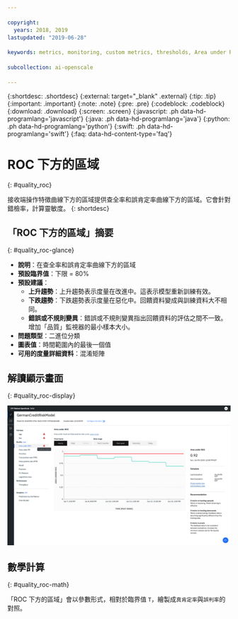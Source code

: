 ```yaml
---

copyright:
  years: 2018, 2019
lastupdated: "2019-06-28"

keywords: metrics, monitoring, custom metrics, thresholds, Area under ROC

subcollection: ai-openscale

---
```


{:shortdesc: .shortdesc}
{:external: target="_blank" .external}
{:tip: .tip}
{:important: .important}
{:note: .note}
{:pre: .pre}
{:codeblock: .codeblock}
{:download: .download}
{:screen: .screen}
{:javascript: .ph data-hd-programlang='javascript'}
{:java: .ph data-hd-programlang='java'}
{:python: .ph data-hd-programlang='python'}
{:swift: .ph data-hd-programlang='swift'}
{:faq: data-hd-content-type='faq'}

# ROC 下方的區域
{: #quality_roc}

接收端操作特徵曲線下方的區域提供查全率和誤肯定率曲線下方的區域。它會針對錯檢率，計算靈敏度。
{: shortdesc}

## 「ROC 下方的區域」摘要
{: #quality_roc-glance}

- **說明**：在查全率和誤肯定率曲線下方的區域
- **預設臨界值**：下限 = 80%
- **預設建議**：
   - **上升趨勢**：上升趨勢表示度量在改進中。這表示模型重新訓練有效。
   - **下跌趨勢**：下跌趨勢表示度量在惡化中。回饋資料變成與訓練資料大不相同。
   - **錯誤或不規則變異**：錯誤或不規則變異指出回饋資料的評估之間不一致。增加「品質」監視器的最小樣本大小。
- **問題類型**：二進位分類
- **圖表值**：時間範圍內的最後一個值
- **可用的度量詳細資料**：混淆矩陣

## 解讀顯示畫面
{: #quality_roc-display}

![顯示「ROC 下方的區域」圖表。](images/quality-area-under-roc.png)

## 數學計算
{: #quality_roc-math}

「ROC 下方的區域」會以參數形式，相對於臨界值 `T`，繪製成`真肯定率`與`誤判率`的對照。



